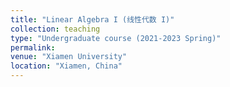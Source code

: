 ```yaml
---
title: "Linear Algebra I (线性代数 I)"
collection: teaching
type: "Undergraduate course (2021-2023 Spring)"
permalink: 
venue: "Xiamen University"
location: "Xiamen, China"
---
```

